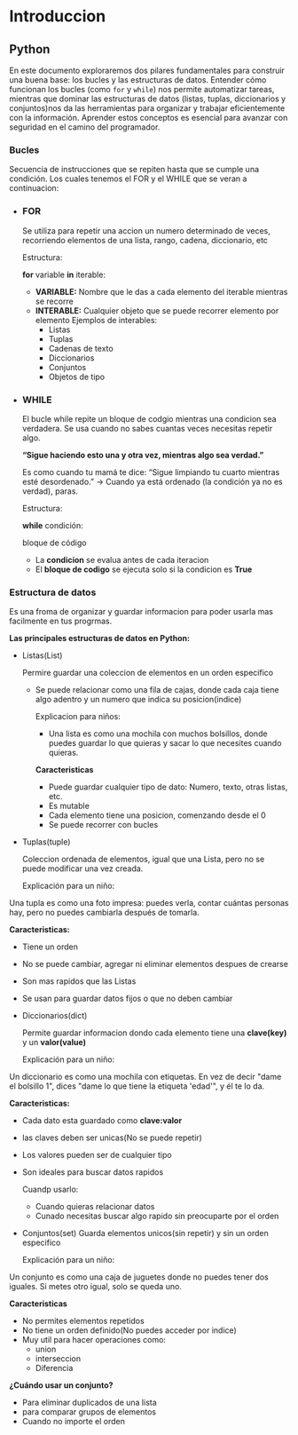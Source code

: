 # Introduccion

## Python
En este documento exploraremos dos pilares fundamentales para construir una buena base: los bucles y las estructuras de datos. Entender cómo funcionan los bucles (como `for` y `while`) nos permite automatizar tareas, mientras que dominar las estructuras de datos (listas, tuplas, diccionarios y conjuntos)nos da las herramientas para organizar y trabajar eficientemente con la información. Aprender estos conceptos es esencial para avanzar con seguridad en el camino del programador.

### Bucles 
Secuencia de instrucciones que se repiten hasta que se cumple una condición.
Los cuales tenemos el FOR y el WHILE que se veran a continuacion: 

- ### FOR
  Se utiliza para repetir una accion un numero determinado de veces, recorriendo elementos de una lista, rango, cadena, diccionario, etc

  Estructura:
  
   **for** variable **in** iterable:
  - **VARIABLE:** Nombre que le das a cada elemento del iterable mientras se recorre
  - **INTERABLE:** Cualquier objeto que se puede recorrer elemento por elemento
       Ejemplos de interables:
    - Listas
    - Tuplas
    - Cadenas de texto
    - Diccionarios
    - Conjuntos
    - Objetos de tipo 


    
- ### WHILE
  El bucle while repite un bloque de codgio mientras una condicion sea verdadera. Se usa cuando no sabes cuantas veces necesitas repetir algo.

  **“Sigue haciendo esto una y otra vez, mientras algo sea verdad.”**
  
  Es como cuando tu mamá te dice:
  “Sigue limpiando tu cuarto mientras esté desordenado.”
  → Cuando ya está ordenado (la condición ya no es verdad), paras.

  Estructura:
  
  **while** condición:

  bloque de código
  - La **condicion** se evalua antes de cada iteracion
  - El **bloque de codigo** se ejecuta solo si la condicion es **True**


### Estructura de datos 
Es una froma de organizar y guardar informacion para poder usarla mas facilmente en tus progrmas.

**Las principales estructuras de datos en Python:**
- Listas(List)

  Permire guardar una coleccion de elementos en un orden especifico
  
  - Se puede relacionar como una fila de cajas, donde cada caja tiene algo adentro y un numero que indica su posicion(indice)
    
    Explicacion para niños:
    - Una lista es como una mochila con muchos bolsillos, donde puedes guardar lo que quieras y sacar lo que necesites cuando quieras.
      
    **Caracteristicas**
    - Puede guardar cualquier tipo de dato: Numero, texto, otras listas, etc.
    - Es mutable
    - Cada elemento tiene una posicion, comenzando desde el 0
    - Se puede recorrer con bucles
      
- Tuplas(tuple)

  Coleccion ordenada de elementos, igual que una Lista, pero no se puede modificar una vez creada.

  Explicación para un niño:
  
Una tupla es como una foto impresa: puedes verla, contar cuántas personas hay, pero no puedes cambiarla después de tomarla.

  **Caracteristicas:**
  - Tiene un orden
  - No se puede cambiar, agregar ni eliminar elementos despues de crearse
  - Son mas rapidos que las Listas
  - Se usan para guardar datos fijos o que no deben cambiar

- Diccionarios(dict)

  Permite guardar informacion dondo cada elemento tiene una **clave(key)** y un **valor(value)**

  Explicación para un niño:
  
Un diccionario es como una mochila con etiquetas.
En vez de decir "dame el bolsillo 1", dices "dame lo que tiene la etiqueta 'edad'", y él te lo da.


  **Caracteristicas:**
  - Cada dato esta guardado como **clave:valor**
  - las claves deben ser unicas(No se puede repetir)
  - Los valores pueden ser de cualquier tipo
  - Son ideales para buscar datos rapidos

    Cuandp usarlo:
    - Cuando quieras relacionar datos
    - Cunado necesitas buscar algo rapido sin preocuparte por el orden

  
- Conjuntos(set)
  Guarda elementos unicos(sin repetir) y sin un orden especifico

  Explicación para un niño:
  
Un conjunto es como una caja de juguetes donde no puedes tener dos iguales.
Si metes otro igual, solo se queda uno.


**Caracteristicas**
- No permites elementos repetidos
- No tiene un orden definido(No puedes acceder por indice)
- Muy util para hacer operaciones como:
  - union
  - interseccion
  - Diferencia
    
**¿Cuándo usar un conjunto?**
- Para eliminar duplicados de una lista
- para comparar grupos de elementos
- Cuando no importe el orden

  







  



  

